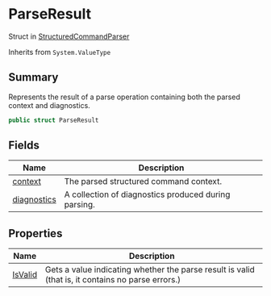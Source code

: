 # ParseResult

Struct in [StructuredCommandParser](yarn.compiler.structuredcommandparser.md)

Inherits from `System.ValueType`

## Summary

Represents the result of a parse operation containing both the parsed context and diagnostics.

```csharp
public struct ParseResult
```

## Fields

| Name                                                                            | Description                                          |
| ------------------------------------------------------------------------------- | ---------------------------------------------------- |
| [context](yarn.compiler.structuredcommandparser.parseresult.context.md)         | The parsed structured command context.               |
| [diagnostics](yarn.compiler.structuredcommandparser.parseresult.diagnostics.md) | A collection of diagnostics produced during parsing. |

## Properties

| Name                                                                    | Description                                                                                       |
| ----------------------------------------------------------------------- | ------------------------------------------------------------------------------------------------- |
| [IsValid](yarn.compiler.structuredcommandparser.parseresult.isvalid.md) | Gets a value indicating whether the parse result is valid (that is, it contains no parse errors.) |
